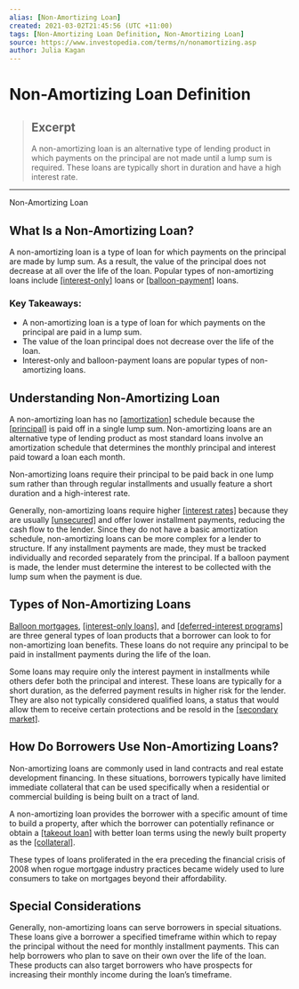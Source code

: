 ```yaml
---
alias: [Non-Amortizing Loan]
created: 2021-03-02T21:45:56 (UTC +11:00)
tags: [Non-Amortizing Loan Definition, Non-Amortizing Loan]
source: https://www.investopedia.com/terms/n/nonamortizing.asp
author: Julia Kagan
---
```


# Non-Amortizing Loan Definition

> ## Excerpt
> A non-amortizing loan is an alternative type of lending product in which payments on the principal are not made until a lump sum is required. These loans are typically short in duration and have a high interest rate.

---

Non-Amortizing Loan
## What Is a Non-Amortizing Loan?

A non-amortizing loan is a type of loan for which payments on the principal are made by lump sum. As a result, the value of the principal does not decrease at all over the life of the loan. Popular types of non-amortizing loans include [[interest-only]](https://www.investopedia.com/terms/i/interestonlymortgage.asp) loans or [[balloon-payment]](https://www.investopedia.com/terms/b/balloon-payment.asp) loans.

### Key Takeaways:

-   A non-amortizing loan is a type of loan for which payments on the principal are paid in a lump sum.
-   The value of the loan principal does not decrease over the life of the loan.
-   Interest-only and balloon-payment loans are popular types of non-amortizing loans.

## Understanding Non-Amortizing Loan

A non-amortizing loan has no [[amortization]](https://www.investopedia.com/terms/a/amortization.asp) schedule because the [[principal]](https://www.investopedia.com/terms/p/principal.asp) is paid off in a single lump sum. Non-amortizing loans are an alternative type of lending product as most standard loans involve an amortization schedule that determines the monthly principal and interest paid toward a loan each month.

Non-amortizing loans require their principal to be paid back in one lump sum rather than through regular installments and usually feature a short duration and a high-interest rate.

Generally, non-amortizing loans require higher [[interest rates]](https://www.investopedia.com/terms/i/interestrate.asp) because they are usually [[unsecured]](https://www.investopedia.com/terms/u/unsecured.asp) and offer lower installment payments, reducing the cash flow to the lender. Since they do not have a basic amortization schedule, non-amortizing loans can be more complex for a lender to structure. If any installment payments are made, they must be tracked individually and recorded separately from the principal. If a balloon payment is made, the lender must determine the interest to be collected with the lump sum when the payment is due.

## Types of Non-Amortizing Loans

[Balloon mortgages](https://www.investopedia.com/terms/b/balloon-mortgage.asp), [[interest-only loans]](https://www.investopedia.com/terms/i/interestonlymortgage.asp), and [[deferred-interest programs]](https://www.investopedia.com/terms/d/deferredinterest.asp) are three general types of loan products that a borrower can look to for non-amortizing loan benefits. These loans do not require any principal to be paid in installment payments during the life of the loan.

Some loans may require only the interest payment in installments while others defer both the principal and interest. These loans are typically for a short duration, as the deferred payment results in higher risk for the lender. They are also not typically considered qualified loans, a status that would allow them to receive certain protections and be resold in the [[secondary market]](https://www.investopedia.com/terms/s/secondarymarket.asp).

## How Do Borrowers Use Non-Amortizing Loans?

Non-amortizing loans are commonly used in land contracts and real estate development financing. In these situations, borrowers typically have limited immediate collateral that can be used specifically when a residential or commercial building is being built on a tract of land.

A non-amortizing loan provides the borrower with a specific amount of time to build a property, after which the borrower can potentially refinance or obtain a [[takeout loan]](https://www.investopedia.com/terms/t/take-out-loan.asp) with better loan terms using the newly built property as the [[collateral]](https://www.investopedia.com/terms/c/collateral.asp).

These types of loans proliferated in the era preceding the financial crisis of 2008 when rogue mortgage industry practices became widely used to lure consumers to take on mortgages beyond their affordability.

## Special Considerations

Generally, non-amortizing loans can serve borrowers in special situations. These loans give a borrower a specified timeframe within which to repay the principal without the need for monthly installment payments. This can help borrowers who plan to save on their own over the life of the loan. These products can also target borrowers who have prospects for increasing their monthly income during the loan’s timeframe.
